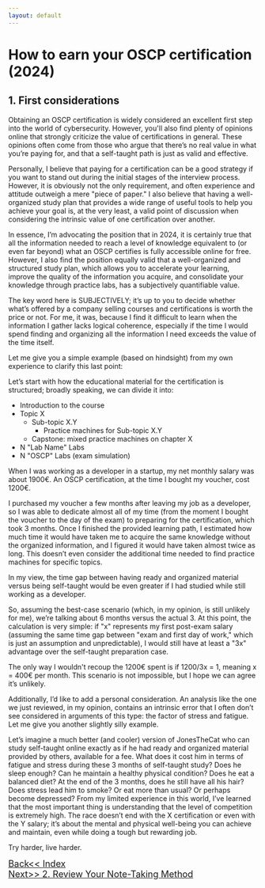 ```yaml
---
layout: default
---
```

# How to earn your OSCP certification (2024)
## 1. First considerations

Obtaining an OSCP certification is widely considered an excellent first step into the world of cybersecurity. However, you'll also find plenty of opinions online that strongly criticize the value of certifications in general. These opinions often come from those who argue that there’s no real value in what you’re paying for, and that a self-taught path is just as valid and effective.

Personally, I believe that paying for a certification can be a good strategy if you want to stand out during the initial stages of the interview process. However, it is obviously not the only requirement, and often experience and attitude outweigh a mere "piece of paper." I also believe that having a well-organized study plan that provides a wide range of useful tools to help you achieve your goal is, at the very least, a valid point of discussion when considering the intrinsic value of one certification over another.

In essence, I’m advocating the position that in 2024, it is certainly true that all the information needed to reach a level of knowledge equivalent to (or even far beyond) what an OSCP certifies is fully accessible online for free. However, I also find the position equally valid that a well-organized and structured study plan, which allows you to accelerate your learning, improve the quality of the information you acquire, and consolidate your knowledge through practice labs, has a subjectively quantifiable value.

The key word here is SUBJECTIVELY; it’s up to you to decide whether what’s offered by a company selling courses and certifications is worth the price or not. For me, it was, because I find it difficult to learn when the information I gather lacks logical coherence, especially if the time I would spend finding and organizing all the information I need exceeds the value of the time itself.

Let me give you a simple example (based on hindsight) from my own experience to clarify this last point:

Let’s start with how the educational material for the certification is structured; broadly speaking, we can divide it into:

- Introduction to the course
- Topic X
    - Sub-topic X.Y
        - Practice machines for Sub-topic X.Y
    - Capstone: mixed practice machines on chapter X
- N "Lab Name" Labs
- N "OSCP" Labs (exam simulation)

When I was working as a developer in a startup, my net monthly salary was about 1900€. An OSCP certification, at the time I bought my voucher, cost 1200€.

I purchased my voucher a few months after leaving my job as a developer, so I was able to dedicate almost all of my time (from the moment I bought the voucher to the day of the exam) to preparing for the certification, which took 3 months. Once I finished the provided learning path, I estimated how much time it would have taken me to acquire the same knowledge without the organized information, and I figured it would have taken almost twice as long. This doesn’t even consider the additional time needed to find practice machines for specific topics.

In my view, the time gap between having ready and organized material versus being self-taught would be even greater if I had studied while still working as a developer.

So, assuming the best-case scenario (which, in my opinion, is still unlikely for me), we’re talking about 6 months versus the actual 3. At this point, the calculation is very simple: if "x" represents my first post-exam salary (assuming the same time gap between "exam and first day of work," which is just an assumption and unpredictable), I would still have at least a "3x" advantage over the self-taught preparation case.

The only way I wouldn't recoup the 1200€ spent is if 1200/3x = 1, meaning x = 400€ per month. This scenario is not impossible, but I hope we can agree it’s unlikely.

Additionally, I’d like to add a personal consideration. An analysis like the one we just reviewed, in my opinion, contains an intrinsic error that I often don’t see considered in arguments of this type: the factor of stress and fatigue. Let me give you another slightly silly example.

Let’s imagine a much better (and cooler) version of JonesTheCat who can study self-taught online exactly as if he had ready and organized material provided by others, available for a fee. What does it cost him in terms of fatigue and stress during these 3 months of self-taught study? Does he sleep enough? Can he maintain a healthy physical condition? Does he eat a balanced diet? At the end of the 3 months, does he still have all his hair? Does stress lead him to smoke? Or eat more than usual? Or perhaps become depressed? From my limited experience in this world, I’ve learned that the most important thing is understanding that the level of competition is extremely high. The race doesn’t end with the X certification or even with the Y salary; it’s about the mental and physical well-being you can achieve and maintain, even while doing a tough but rewarding job.

Try harder, live harder.

<div class="row">
  <div class="column3"><a href="/pages/blog/earn-oscp/0-earn-oscp-home" style="font-size: 18px">Back<< Index</a></div>
  <div class="column1"></div>
  <div class="column3"><a href="/pages/blog/earn-oscp/2-note-taking-method" style="font-size: 18px" >Next>> 2. Review Your Note-Taking Method</a><div>
</div>